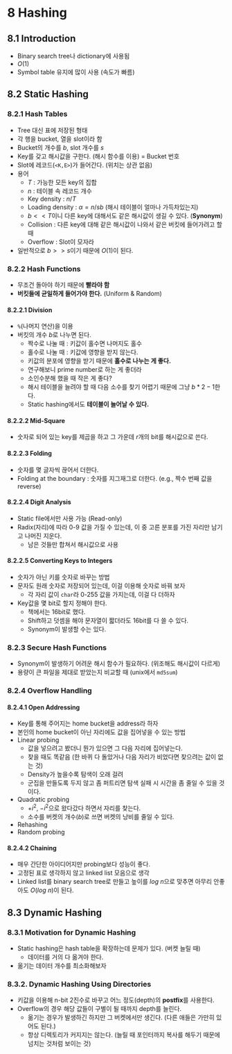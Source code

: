 # 8 Hashing

## 8.1 Introduction

- Binary search tree나 dictionary에 사용됨
- $O(1)$
- Symbol table 유지에 많이 사용 (속도가 빠름)

## 8.2 Static Hashing

### 8.2.1 Hash Tables

- Tree 대신 표에 저장된 형태
- 각 행을 bucket, 열을 slot이라 함
- Bucket의 개수를 $b$, slot 개수를 $s$
- Key를 갖고 해시값을 구한다. (해시 함수를 이용) = Bucket 번호
- Slot에 레코드(`<K,E>`)가 들어간다. (위치는 상관 없음)
- 용어
  - $T$ : 가능한 모든 key의 집합
  - $n$ : 테이블 속 레코드 개수
  - Key density : $n/T$
  - Loading density : $\alpha = n/sb$ (해시 테이블이 얼마나 가득차있는지)
  - $b<<T$이니 다른 key에 대해서도 같은 해시값이 생길 수 있다. (**Synonym**)
  - Collision : 다른 key에 대해 같은 해시값이 나와서 같은 버킷에 들어가려고 할 때
  - Overflow : Slot이 모자라
- 일반적으로 $b>>s$이기 때문에 $O(1)$이 된다.

### 8.2.2 Hash Functions

- 무조건 돌아야 하기 때문에 **빨라야 함**
- **버킷들에 균일하게 들어가야 한다.** (Uniform & Random)

#### 8.2.2.1 Division

- `%`(나머지 연산)을 이용
- 버킷의 개수 $b$로 나누면 된다.
  - 짝수로 나눌 때 : 키값이 홀수면 나머지도 홀수
  - 홀수로 나눌 때 : 키값에 영향을 받지 않는다.
  - 키값의 분포에 영향을 받기 때문에 **홀수로 나누는 게 좋다.**
  - 연구해보니 prime number로 하는 게 좋더라
  - 소인수분해 했을 때 작은 게 좋다?
  - 해시 테이블을 늘려야 할 때 다음 소수를 찾기 어렵기 때문에 그냥 $b*2-1$한다.
  - Static hashing에서도 **테이블이 늘어날 수 있다.**

#### 8.2.2.2 Mid-Square

- 숫자로 되어 있는 key를 제곱을 하고 그 가운데 $r$개의 bit를 해시값으로 쓴다.

#### 8.2.2.3 Folding

- 숫자를 몇 글자씩 끊어서 더한다.
- Folding at the boundary : 숫자를 지그재그로 더한다. (e.g., 짝수 번째 값을 reverse)

#### 8.2.2.4 Digit Analysis

- Static file에서만 사용 가능 (Read-only)
- Radix(자리)에 따라 0-9 값을 가질 수 있는데, 이 중 고른 분포를 가진 자리만 남기고 나머진 지운다.
  - 남은 것들만 합쳐서 해시값으로 사용

#### 8.2.2.5 Converting Keys to Integers

- 숫자가 아닌 키를 숫자로 바꾸는 방법
- 문자도 원래 숫자로 저장되어 있는데, 이걸 이용해 숫자로 바꿔 보자
  - 각 자리 값이 `char`라 0-255 값을 가지는데, 이걸 다 더하자
- Key값을 몇 bit로 할지 정해야 한다.
  - 책에서는 16bit로 했다.
  - Shift하고 덧셈을 해야 문자열이 짧더라도 16bit를 다 쓸 수 있다.
  - Synonym이 발생할 수는 있다.

### 8.2.3 Secure Hash Functions

- Synonym이 발생하기 어려운 해시 함수가 필요하다. (위조해도 해시값이 다르게)
- 용량이 큰 파일을 제대로 받았는지 비교할 때 (unix에서 `md5sum`)

### 8.2.4 Overflow Handling

#### 8.2.4.1 Open Addressing

- Key를 통해 주어지는 home bucket을 address라 하자
- 본인의 home bucket이 아닌 자리에도 값을 집어넣을 수 있는 방법
- Linear probing
  - 값을 넣으려고 봤더니 뭔가 있으면 그 다음 자리에 집어넣는다.
  - 찾을 때도 똑같음 (한 바퀴 다 돌았거나 다음 자리가 비었다면 찾으려는 값이 없는 것)
  - Density가 높을수록 탐색이 오래 걸려
  - 군집을 만들도록 두지 않고 좀 퍼트리면 탐색 실패 시 시간을 좀 줄일 수 있을 것이다.
- Quadratic probing
  - $+i^2$, $-i^2$으로 왔다갔다 하면서 자리를 찾는다.
  - 소수를 버켓의 개수($b$)로 쓰면 버켓의 낭비를 줄일 수 있다.
- Rehashing
- Random probing

#### 8.2.4.2 Chaining

- 매우 간단한 아이디어지만 probing보다 성능이 좋다.
- 고정된 표로 생각하지 않고 linked list 모음으로 생각
- Linked list를 binary search tree로 만들고 높이를 $log\ n$으로 맞추면 아무리 안좋아도 $O(log\ n)$이 된다.

## 8.3 Dynamic Hashing

### 8.3.1 Motivation for Dynamic Hashing

- Static hashing은 hash table을 확장하는데 문제가 있다. (버켓 늘릴 때)
  - 데이터를 거의 다 옮겨야 한다.
- 옮기는 데이터 개수를 최소화해보자

### 8.3.2. Dynamic Hashing Using Directories

- 키값을 이용해 n-bit 2진수로 바꾸고 어느 정도(depth)의 **postfix**를 사용한다.
- Overflow의 경우 해당 값들이 구별이 될 때까지 depth를 늘린다.
  - 옮기는 경우가 발생하긴 하지만 그 버켓에서만 생긴다. (다른 애들은 가만히 있어도 된다.)
  - 항상 디렉토리가 커지지는 않는다. (늘릴 때 포인터까지 복사를 해두기 때문에 넘치는 것처럼 보이는 것)

